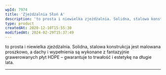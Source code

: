 ```yaml
---
wpId: 7974
title: 'Zjeżdżalnia Słoń A'
description: 'to prosta i niewielka zjeżdżalnia. Solidna, stalowa konstrukcja jest malowana proszkowo, a dachy i wypełnienia są wykonane z fantazyjnie grawerowanych płyt HDPE – gwarantuje to trwałość i estetykę na długie lata.'
type: product
createdAt: 2020-12-10T15:55:30
modifiedAt: 2024-02-29T15:37:49
---
```



to prosta i niewielka zjeżdżalnia. Solidna, stalowa konstrukcja jest malowana proszkowo, a dachy i wypełnienia są wykonane z fantazyjnie grawerowanych płyt HDPE – gwarantuje to trwałość i estetykę na długie lata.

* * *